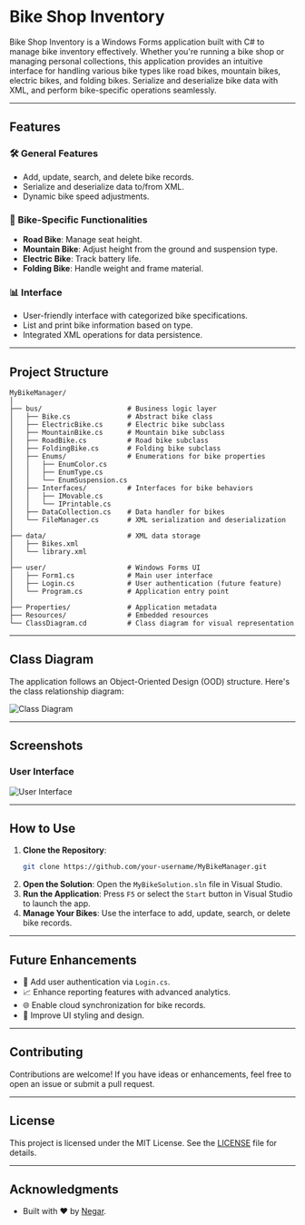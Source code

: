 # Bike Shop Inventory

Bike Shop Inventory is a Windows Forms application built with C# to manage bike inventory effectively. Whether you're running a bike shop or managing personal collections, this application provides an intuitive interface for handling various bike types like road bikes, mountain bikes, electric bikes, and folding bikes. Serialize and deserialize bike data with XML, and perform bike-specific operations seamlessly.

---

## Features

### 🛠️ General Features
- Add, update, search, and delete bike records.
- Serialize and deserialize data to/from XML.
- Dynamic bike speed adjustments.

### 🚴 Bike-Specific Functionalities
- **Road Bike**: Manage seat height.
- **Mountain Bike**: Adjust height from the ground and suspension type.
- **Electric Bike**: Track battery life.
- **Folding Bike**: Handle weight and frame material.

### 📊 Interface
- User-friendly interface with categorized bike specifications.
- List and print bike information based on type.
- Integrated XML operations for data persistence.

---

## Project Structure

```plaintext
MyBikeManager/
│
├── bus/                     # Business logic layer
│   ├── Bike.cs              # Abstract bike class
│   ├── ElectricBike.cs      # Electric bike subclass
│   ├── MountainBike.cs      # Mountain bike subclass
│   ├── RoadBike.cs          # Road bike subclass
│   ├── FoldingBike.cs       # Folding bike subclass
│   ├── Enums/               # Enumerations for bike properties
│   │   ├── EnumColor.cs
│   │   ├── EnumType.cs
│   │   └── EnumSuspension.cs
│   ├── Interfaces/          # Interfaces for bike behaviors
│   │   ├── IMovable.cs
│   │   └── IPrintable.cs
│   ├── DataCollection.cs    # Data handler for bikes
│   └── FileManager.cs       # XML serialization and deserialization
│
├── data/                    # XML data storage
│   ├── Bikes.xml
│   └── library.xml
│
├── user/                    # Windows Forms UI
│   ├── Form1.cs             # Main user interface
│   ├── Login.cs             # User authentication (future feature)
│   └── Program.cs           # Application entry point
│
├── Properties/              # Application metadata
├── Resources/               # Embedded resources
└── ClassDiagram.cd          # Class diagram for visual representation
```

---

## Class Diagram

The application follows an Object-Oriented Design (OOD) structure. Here's the class relationship diagram:

![Class Diagram](MyBike/sreenshot/Diagram.png)

---

## Screenshots

### User Interface
![User Interface](MyBike/sreenshot/Interface.png)

---

## How to Use

1. **Clone the Repository**:
   ```bash
   git clone https://github.com/your-username/MyBikeManager.git
   ```
2. **Open the Solution**:
   Open the `MyBikeSolution.sln` file in Visual Studio.
3. **Run the Application**:
   Press `F5` or select the `Start` button in Visual Studio to launch the app.
4. **Manage Your Bikes**:
   Use the interface to add, update, search, or delete bike records.

---

## Future Enhancements

- 🛒 Add user authentication via `Login.cs`.
- 📈 Enhance reporting features with advanced analytics.
- 🌐 Enable cloud synchronization for bike records.
- 🎨 Improve UI styling and design.

---

## Contributing

Contributions are welcome! If you have ideas or enhancements, feel free to open an issue or submit a pull request.

---

## License

This project is licensed under the MIT License. See the [LICENSE](LICENSE) file for details.

---

## Acknowledgments

- Built with ❤️ by [Negar](https://github.com/negarprh).
